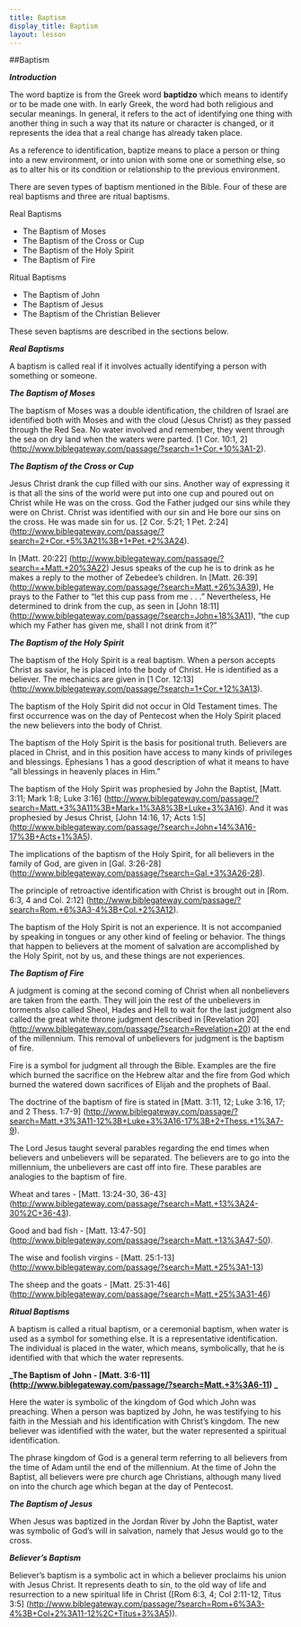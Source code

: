 ```yaml
---
title: Baptism
display_title: Baptism
layout: lesson
---
```



##Baptism

**_Introduction_**

The word baptize is from the Greek word **baptidzo** which means to
identify or to be made one with. In early Greek, the word had both
religious and secular meanings. In general, it refers to the act of
identifying one thing with another thing in such a way that its nature
or character is changed, or it represents the idea that a real change
has already taken place.

As a reference to identification, baptize means to place a person or
thing into a new environment, or into union with some one or something
else, so as to alter his or its condition or relationship to the
previous environment.

There are seven types of baptism mentioned in the Bible. Four of these
are real baptisms and three are ritual baptisms.

Real Baptisms

* The Baptism of Moses
* The Baptism of the Cross or Cup
* The Baptism of the Holy Spirit
* The Baptism of Fire

Ritual Baptisms

* The Baptism of John
* The Baptism of Jesus
* The Baptism of the Christian Believer

These seven baptisms are described in the sections below.

**_Real Baptisms_**

A baptism is called real if it involves actually identifying a person
with something or someone.

**_The Baptism of Moses_**

The baptism of Moses was a double identification, the children of Israel are identified both with Moses and with the cloud (Jesus Christ) as they passed through the Red Sea. No water involved and remember, they went through the sea on dry land when the waters were parted. [1 Cor. 10:1, 2] (http://www.biblegateway.com/passage/?search=1+Cor.+10%3A1-2).

**_The Baptism of the Cross or Cup_**

Jesus Christ drank the cup filled with our sins. Another way of expressing it is that all the sins of the world were put into one cup and poured out on Christ while He was on the cross. God the Father judged our sins while they were on Christ. Christ was identified with our sin and He bore our sins on the cross. He was made sin for us. [2 Cor. 5:21; 1 Pet. 2:24] (http://www.biblegateway.com/passage/?search=2+Cor.+5%3A21%3B+1+Pet.+2%3A24).

In [Matt. 20:22] (http://www.biblegateway.com/passage/?search=+Matt.+20%3A22) Jesus speaks of the cup he is to drink as he makes a reply to the mother of Zebedee’s children. In [Matt. 26:39] (http://www.biblegateway.com/passage/?search=Matt.+26%3A39), He prays to the Father to “let this cup pass from me . . .” Nevertheless, He determined to drink from the cup, as seen in [John 18:11] (http://www.biblegateway.com/passage/?search=John+18%3A11), “the cup which my Father has given me, shall I not drink from it?”

**_The Baptism of the Holy Spirit_**

The baptism of the Holy Spirit is a real baptism. When a person accepts Christ as savior, he is placed into the body of Christ. He is identified as a believer. The mechanics are given in [1 Cor. 12:13] (http://www.biblegateway.com/passage/?search=1+Cor.+12%3A13).

The baptism of the Holy Spirit did not occur in Old Testament times. The
first occurrence was on the day of Pentecost when the Holy Spirit placed
the new believers into the body of Christ.

The baptism of the Holy Spirit is the basis for positional truth.
Believers are placed in Christ, and in this position have access to many
kinds of privileges and blessings. Ephesians 1 has a good description of
what it means to have “all blessings in heavenly places in Him.”

The baptism of the Holy Spirit was prophesied by John the Baptist, [Matt. 3:11; Mark 1:8; Luke 3:16] (http://www.biblegateway.com/passage/?search=Matt.+3%3A11%3B+Mark+1%3A8%3B+Luke+3%3A16). And it was prophesied by Jesus Christ, [John 14:16, 17; Acts 1:5] (http://www.biblegateway.com/passage/?search=John+14%3A16-17%3B+Acts+1%3A5).

The implications of the baptism of the Holy Spirit, for all believers in the family of God, are given in [Gal. 3:26-28] (http://www.biblegateway.com/passage/?search=Gal.+3%3A26-28).

The principle of retroactive identification with Christ is brought out in [Rom. 6:3, 4 and Col. 2:12] (http://www.biblegateway.com/passage/?search=Rom.+6%3A3-4%3B+Col.+2%3A12).

The baptism of the Holy Spirit is not an experience. It is not
accompanied by speaking in tongues or any other kind of feeling or
behavior. The things that happen to believers at the moment of salvation
are accomplished by the Holy Spirit, not by us, and these things are not
experiences.

**_The Baptism of Fire_**

A judgment is coming at the second coming of Christ when all nonbelievers are taken from the earth. They will join the rest of the unbelievers in torments also called Sheol, Hades and Hell to wait for the last judgment also called the great white throne judgment described in [Revelation 20] (http://www.biblegateway.com/passage/?search=Revelation+20) at the end of the millennium. This removal of unbelievers for judgment is the baptism of fire.

Fire is a symbol for judgment all through the Bible. Examples are the
fire which burned the sacrifice on the Hebrew altar and the fire from
God which burned the watered down sacrifices of Elijah and the prophets
of Baal.

The doctrine of the baptism of fire is stated in [Matt. 3:11, 12; Luke 3:16, 17; and 2 Thess. 1:7-9] (http://www.biblegateway.com/passage/?search=Matt.+3%3A11-12%3B+Luke+3%3A16-17%3B+2+Thess.+1%3A7-9).

The Lord Jesus taught several parables regarding the end times when
believers and unbelievers will be separated. The believers are to go
into the millennium, the unbelievers are cast off into fire. These
parables are analogies to the baptism of fire.

Wheat and tares - [Matt. 13:24-30, 36-43] (http://www.biblegateway.com/passage/?search=Matt.+13%3A24-30%2C+36-43).

Good and bad fish - [Matt. 13:47-50] (http://www.biblegateway.com/passage/?search=Matt.+13%3A47-50).

The wise and foolish virgins - [Matt. 25:1-13] (http://www.biblegateway.com/passage/?search=Matt.+25%3A1-13)

The sheep and the goats - [Matt. 25:31-46] (http://www.biblegateway.com/passage/?search=Matt.+25%3A31-46)
 
**_Ritual Baptisms_**

A baptism is called a ritual baptism, or a ceremonial baptism, when
water is used as a symbol for something else. It is a representative
identification. The individual is placed in the water, which means,
symbolically, that he is identified with that which the water
represents.

**_The Baptism of John - [Matt. 3:6-11] (http://www.biblegateway.com/passage/?search=Matt.+3%3A6-11) _**

Here the water is symbolic of the kingdom of God which John was
preaching. When a person was baptized by John, he was testifying to his
faith in the Messiah and his identification with Christ’s kingdom. The
new believer was identified with the water, but the water represented a
spiritual identification.

The phrase kingdom of God is a general term referring to all believers
from the time of Adam until the end of the millennium. At the time of
John the Baptist, all believers were pre church age Christians, although
many lived on into the church age which began at the day of Pentecost.

**_The Baptism of Jesus_**

When Jesus was baptized in the Jordan River by John the Baptist, water
was symbolic of God’s will in salvation, namely that Jesus would go to
the cross.

**_Believer’s Baptism_**

Believer’s baptism is a symbolic act in which a believer proclaims his union with Jesus Christ. It represents death to sin, to the old way of life and resurrection to a new spiritual life in Christ ([Rom 6:3, 4; Col 2:11-12, Titus 3:5] (http://www.biblegateway.com/passage/?search=Rom+6%3A3-4%3B+Col+2%3A11-12%2C+Titus+3%3A5)).

